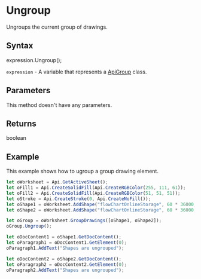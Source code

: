 # Ungroup

Ungroups the current group of drawings.

## Syntax

expression.Ungroup();

`expression` - A variable that represents a [ApiGroup](../ApiGroup.md) class.

## Parameters

This method doesn't have any parameters.

## Returns

boolean

## Example

This example shows how to ugroup a group drawing element.

```javascript
let oWorksheet = Api.GetActiveSheet();
let oFill1 = Api.CreateSolidFill(Api.CreateRGBColor(255, 111, 61));
let oFill2 = Api.CreateSolidFill(Api.CreateRGBColor(51, 51, 51));
let oStroke = Api.CreateStroke(0, Api.CreateNoFill());
let oShape1 = oWorksheet.AddShape("flowChartOnlineStorage", 60 * 36000, 35 * 36000, oFill1, oStroke, 0, 2 * 36000, 0, 3 * 36000);
let oShape2 = oWorksheet.AddShape("flowChartOnlineStorage", 60 * 36000, 35 * 36000, oFill2, oStroke, 0, 15 * 36000, 0, 30 * 36000);

let oGroup = oWorksheet.GroupDrawings([oShape1, oShape2]);
oGroup.Ungroup();

let oDocContent1 = oShape1.GetDocContent();
let oParagraph1 = oDocContent1.GetElement(0);
oParagraph1.AddText("Shapes are ungrouped");

let oDocContent2 = oShape2.GetDocContent();
let oParagraph2 = oDocContent2.GetElement(0);
oParagraph2.AddText("Shapes are ungrouped");

```
